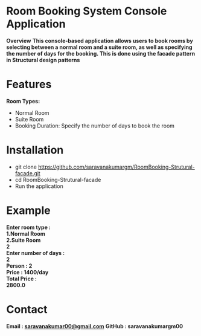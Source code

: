 # Room Booking System Console Application
  **Overview**
    **This console-based application allows users to book rooms by selecting between a normal room and a suite room, as well as specifying the number of days for the booking.
    This is done using the facade pattern in Structural design patterns**
    
# Features
**Room Types:**
  - Normal Room
  - Suite Room
  - Booking Duration: Specify the number of days to book the room

# Installation
  - git clone https://github.com/saravanakumargm/RoomBooking-Strutural-facade.git
  - cd RoomBooking-Strutural-facade
  - Run the application

# Example
  **Enter room type : <br/> 
  1.Normal Room<br/>
  2.Suite Room<br/>
  2<br/>
  Enter number of days : <br/>
  2<br/>
  Person : 2<br/>
  Price : 1400/day<br/>
  Total Price : <br/>
  2800.0**<br/>

# Contact
  **Email : saravanakumar00@gmail.com**
  **GitHub : saravanakumargm00**
